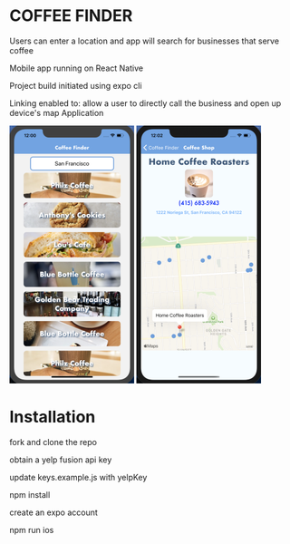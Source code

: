# COFFEE FINDER

Users can enter a location and app will search for businesses that serve coffee

Mobile app running on React Native

Project build initiated using expo cli

Linking enabled to: allow a user to directly call the business and open up device's map Application

![Home Screen ](./CoffeeFinder/assets/HomeScreen1.png) ![Store Screen](./CoffeeFinder/assets/StoreScreen1.png)

# Installation

fork and clone the repo

obtain a yelp fusion api key

update keys.example.js with yelpKey

npm install

create an expo account

npm run ios
